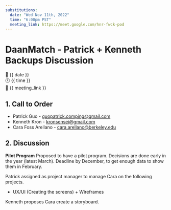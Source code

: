 ```yaml
---
substitutions:
  date: "Wed Nov 11th, 2022"
  time: "6:00pm PST"
  meeting_link: https://meet.google.com/hnr-fwck-pod
---
```


# DaanMatch - Patrick + Kenneth Backups Discussion

📅 {{ date }} <br>
🕔 {{ time }} <br>
🔗 {{ meeting_link }} <br>

## 1. Call to Order

- Patrick Guo - guopatrick.comping@gmail.com
- Kenneth Kron - kronsensei@gmail.com
- Cara Foss Arellano - cara.arellano@berkeley.edu

## 2. Discussion

**Pilot Program**
Proposed to have a pilot program. Decisions are done early in the year (latest March).
Deadline by December, to get enough data to show them in February.

Patrick assigned as project manager to manage Cara on the following projects.

- UX/UI (Creating the screens) + Wireframes

Kenneth proposes Cara create a storyboard.